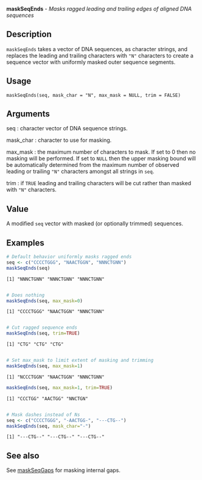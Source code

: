 





**maskSeqEnds** - *Masks ragged leading and trailing edges of aligned DNA sequences*

Description
--------------------

`maskSeqEnds` takes a vector of DNA sequences, as character strings,
and replaces the leading and trailing characters with `"N"` characters to create 
a sequence vector with uniformly masked outer sequence segments.


Usage
--------------------
```
maskSeqEnds(seq, mask_char = "N", max_mask = NULL, trim = FALSE)
```

Arguments
-------------------

seq
:   character vector of DNA sequence strings.

mask_char
:   character to use for masking.

max_mask
:   the maximum number of characters to mask. If set to 0 then
no masking will be performed. If set to `NULL` then the upper 
masking bound will be automatically determined from the maximum 
number of observed leading or trailing `"N"` characters amongst 
all strings in `seq`.

trim
:   if `TRUE` leading and trailing characters will be cut rather 
than masked with `"N"` characters.




Value
-------------------

A modified `seq` vector with masked (or optionally trimmed) sequences.



Examples
-------------------

```R
# Default behavior uniformly masks ragged ends
seq <- c("CCCCTGGG", "NAACTGGN", "NNNCTGNN")
maskSeqEnds(seq)

```


```
[1] "NNNCTGNN" "NNNCTGNN" "NNNCTGNN"

```


```R

# Does nothing
maskSeqEnds(seq, max_mask=0)

```


```
[1] "CCCCTGGG" "NAACTGGN" "NNNCTGNN"

```


```R

# Cut ragged sequence ends
maskSeqEnds(seq, trim=TRUE)

```


```
[1] "CTG" "CTG" "CTG"

```


```R

# Set max_mask to limit extent of masking and trimming
maskSeqEnds(seq, max_mask=1)

```


```
[1] "NCCCTGGN" "NAACTGGN" "NNNCTGNN"

```


```R
maskSeqEnds(seq, max_mask=1, trim=TRUE)

```


```
[1] "CCCTGG" "AACTGG" "NNCTGN"

```


```R

# Mask dashes instead of Ns
seq <- c("CCCCTGGG", "-AACTGG-", "---CTG--")
maskSeqEnds(seq, mask_char="-")
```


```
[1] "---CTG--" "---CTG--" "---CTG--"

```



See also
-------------------

See [maskSeqGaps](maskSeqGaps.md) for masking internal gaps.



